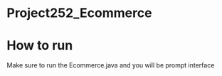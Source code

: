 # Project252_Ecommerce

# How to run

Make sure to run the Ecommerce.java and you will be prompt interface



